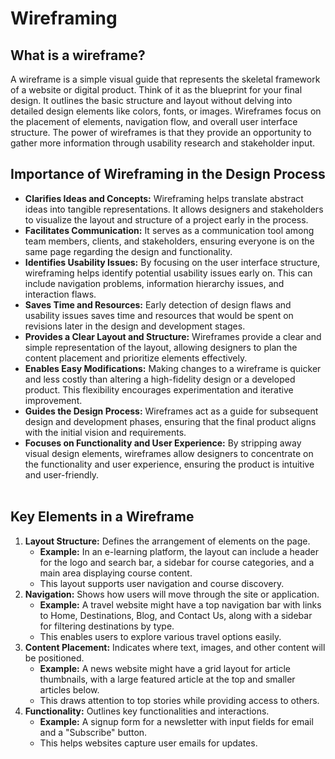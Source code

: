 # Wireframing
## What is a wireframe?
A wireframe is a simple visual guide that represents the skeletal framework of a website or digital product. Think of it as the blueprint for your final design. It outlines the basic structure and layout without delving into detailed design elements like colors, fonts, or images. Wireframes focus on the placement of elements, navigation flow, and overall user interface structure. The power of wireframes is that they provide an opportunity to gather more information through usability research and stakeholder input.

## Importance of Wireframing in the Design Process
* **Clarifies Ideas and Concepts:** Wireframing helps translate abstract ideas into tangible representations. It allows designers and stakeholders to visualize the layout and structure of a project early in the process.
* **Facilitates Communication:** It serves as a communication tool among team members, clients, and stakeholders, ensuring everyone is on the same page regarding the design and functionality.
* **Identifies Usability Issues:** By focusing on the user interface structure, wireframing helps identify potential usability issues early on. This can include navigation problems, information hierarchy issues, and interaction flaws.
* **Saves Time and Resources:** Early detection of design flaws and usability issues saves time and resources that would be spent on revisions later in the design and development stages.
* **Provides a Clear Layout and Structure:** Wireframes provide a clear and simple representation of the layout, allowing designers to plan the content placement and prioritize elements effectively.
* **Enables Easy Modifications:** Making changes to a wireframe is quicker and less costly than altering a high-fidelity design or a developed product. This flexibility encourages experimentation and iterative improvement.
* **Guides the Design Process:** Wireframes act as a guide for subsequent design and development phases, ensuring that the final product aligns with the initial vision and requirements.
* **Focuses on Functionality and User Experience:** By stripping away visual design elements, wireframes allow designers to concentrate on the functionality and user experience, ensuring the product is intuitive and user-friendly.<br/><br/>

## Key Elements in a Wireframe
1. **Layout Structure:** Defines the arrangement of elements on the page.
   * **Example:** In an e-learning platform, the layout can include a header for the logo and search bar, a sidebar for course categories, and a main area displaying        course content.
   * This layout supports user navigation and course discovery.
2. **Navigation:** Shows how users will move through the site or application.
   * **Example:** A travel website might have a top navigation bar with links to Home, Destinations, Blog, and Contact Us, along with a sidebar for filtering 
  destinations by type.
   * This enables users to explore various travel options easily.
3. **Content Placement:** Indicates where text, images, and other content will be positioned.  
   * **Example:** A news website might have a grid layout for article thumbnails, with a large featured article at the top and smaller articles below.
   * This draws attention to top stories while providing access to others.
4. **Functionality:** Outlines key functionalities and interactions.
   * **Example:** A signup form for a newsletter with input fields for email and a "Subscribe" button.
   * This helps websites capture user emails for updates.
